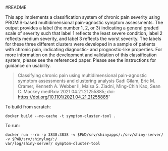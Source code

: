 #README

This app implements a classification system of chronic pain severity using PROMIS-based multidimensional pain-agnostic symptom assessments. The output provides a label (the number 1, 2, or 3) indicating a general graded scale of severity such that label 1 reflects the least severe condition, label 2 reflects medium severity, and label 3 reflects the worst severity. The labels for these three different clusters were developed in a sample of patients with chronic pain, indicating diagnostic- and prognostic-like properties. For more information on the development and validation of this classification system, please see the referenced paper. Please see the instructions for guidance on usability.

> Classifying chronic pain using multidimensional pain-agnostic symptom assessments and clustering analysis  Gadi Gilam, Eric M. Cramer, Kenneth A. Webber II, Maisa S. Ziadni, Ming-Chih Kao, Sean C. Mackey  medRxiv 2021.04.21.21255885; doi: https://doi.org/10.1101/2021.04.21.21255885"

To build from scratch:
```
docker build --no-cache -t symptom-cluster-tool .
```

To run:
```
docker run --rm -p 3838:3838 -v $PWD/srv/shinyapps/:/srv/shiny-server/ -v $PWD/srv/shinylog/:/
var/log/shiny-server/ symptom-cluster-tool
```